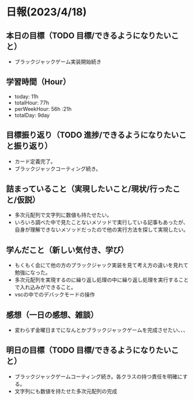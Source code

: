 # 日報(2023/4/18)

## 本日の目標（TODO 目標/できるようになりたいこと）

- ブラックジャックゲーム実装開始続き

## 学習時間（Hour）
- today: 11h
- totalHour: 77h
- perWeekHour: 56h :21h
- totalDay: 9day

## 目標振り返り（TODO 進捗/できるようになりたいこと振り返り）

- カード定義完了。
- ブラックジャックコーティング続き。

## 詰まっていること（実現したいこと/現状/行ったこと/仮説）

- 多次元配列で文字列に数値も持たせたい。
- いろいろ調べた中で見たことないメソッドで実行している記事もあったが、自身が理解できないメソッドだったので他の実行方法を探して実現したい。

## 学んだこと（新しい気付き、学び）

- もくもく会にて他の方のブラックジャック実装を見て考え方の違いを見れて勉強になった。
- 多次元配列を実現するのに繰り返し処理の中に繰り返し処理を実行することで入れ込みができること。
- vscの中でのデバックモードの操作

## 感想（一日の感想、雑談）
- 変わらず金曜日までになんとかブラックジャックゲームを完成させたい、、、

## 明日の目標（TODO 目標/できるようになりたいこと）
- ブラックジャックゲームコーティング続き。各クラスの持つ責任を明確にする。
- 文字列にも数値を持たせた多次元配列の完成